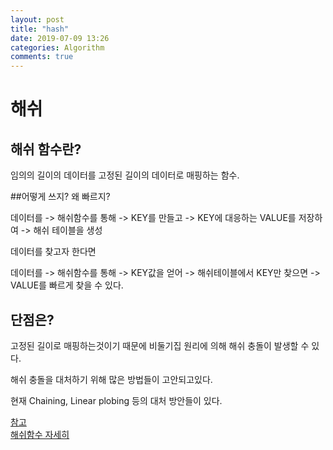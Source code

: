 ```yaml
---
layout: post
title: "hash"
date: 2019-07-09 13:26
categories: Algorithm
comments: true
---
```


# 해쉬

## 해쉬 함수란?  

임의의 길이의 데이터를 고정된 길이의 데이터로 매핑하는 함수.

##어떻게 쓰지? 왜 빠르지?  

데이터를 -> 해쉬함수를 통해 -> KEY를 만들고 -> KEY에 대응하는 VALUE를 저장하여 -> 해쉬 테이블을 생성  

데이터를 찾고자 한다면  

데이터를 -> 해쉬함수를 통해 -> KEY값을 얻어 -> 해쉬테이블에서 KEY만 찾으면 -> VALUE를 빠르게 찾을 수 있다.

## 단점은?

고정된 길이로 매핑하는것이기 때문에 비둘기집 원리에 의해 해쉬 충돌이 발생할 수 있다.

해쉬 충돌을 대처하기 위해 많은 방법들이 고안되고있다.

현재 Chaining, Linear plobing 등의 대처 방안들이 있다.

[참고](https://ko.wikipedia.org/wiki/%ED%95%B4%EC%8B%9C_%ED%95%A8%EC%88%98)  
[해쉬함수 자세히](https://ratsgo.github.io/data%20structure&algorithm/2017/10/25/hash/)